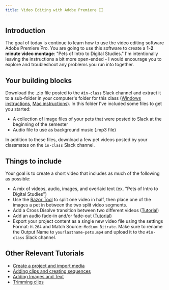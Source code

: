 ```yaml
---
title: Video Editing with Adobe Premiere II
---
```


## Introduction

The goal of today is continue to learn how to use the video editing software Adobe Premiere Pro. You are going to use this software to create a **1-2 minute video montage**: "Pets of Intro to Digital Studies." I'm intentionally leaving the instructions a bit more open-ended - I would encourage you to explore and troubleshoot any problems you run into together.

## Your building blocks

Download the .zip file posted to the `#in-class` Slack channel and extract it to a sub-folder in your computer's folder for this class ([Windows instructions](https://support.microsoft.com/en-us/windows/zip-and-unzip-files-f6dde0a7-0fec-8294-e1d3-703ed85e7ebc#:~:text=Open%20File%20Explorer%20and%20find,folder%20to%20a%20new%20location.), [Mac instructions](https://support.apple.com/guide/mac-help/zip-and-unzip-files-and-folders-on-mac-mchlp2528/mac#:~:text=unzip%20(expand)%20a%20compressed%20item)). In this folder I've included some files to get you started:

- A collection of image files of your pets that were posted to Slack at the beginning of the semester
- Audio file to use as background music (.mp3 file)

In addition to these files, download a few pet videos posted by your classmates on the `in-class` Slack channel.

## Things to include

Your goal is to create a short video that includes as much of the following as possible:

- A mix of videos, audio, images, and overlaid text (ex. "Pets of Intro to Digital Studies")
- Use the [Razor Tool](https://helpx.adobe.com/premiere-pro/using/rearranging-clips-sequence.html#:~:text=Split%20or%20cut%20one%20or%20more%20clips%20with%20the%20Razor%20tool) to split one video in half, then place one of the images a pet in between the two split video segments.
- Add a Cross Disolve transition between two different videos ([Tutorial](https://helpx.adobe.com/premiere-pro/using/transition-overview-applying-transitions.html))
- Add an audio fade-in and/or fade-out ([Tutorial](https://helpx.adobe.com/premiere-pro/using/audio-transitions.html))
- Export your project content as a single new video file using the settings Format: `H.264` and Match Source: `Medium Bitrate`. Make sure to rename the Output Name to `yourlastname-pets.mp4` and upload it to the `#in-class` Slack channel.

## Other Relevant Tutorials

- [Create a project and import media](https://helpx.adobe.com/premiere-pro/how-to/create-project-import-media.html)
- [Adding clips and creating sequences](https://helpx.adobe.com/premiere-pro/how-to/create-edit-sequence.html)
- [Adding Images and Text](https://helpx.adobe.com/premiere-pro/how-to/add-image-text-adjust-size.html)
- [Trimming clips](https://helpx.adobe.com/premiere-pro/how-to/trim-video-clips.html)